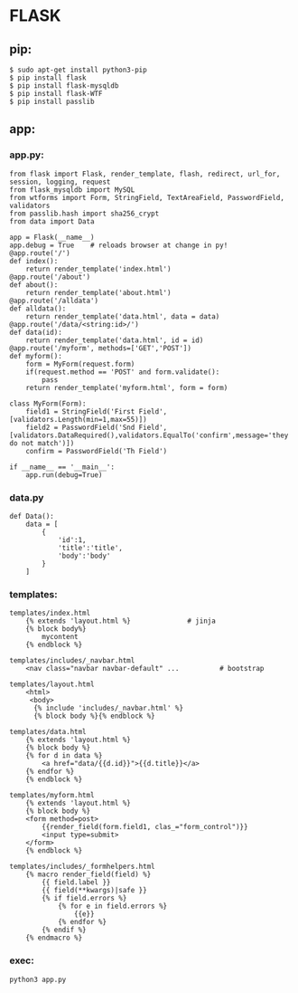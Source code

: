 # FLASK

## pip:
	$ sudo apt-get install python3-pip
	$ pip install flask
	$ pip install flask-mysqldb
	$ pip install flask-WTF
	$ pip install passlib
	
## app:

### app.py:
	from flask import Flask, render_template, flash, redirect, url_for, session, logging, request
	from flask_mysqldb import MySQL
	from wtforms import Form, StringField, TextAreaField, PasswordField, validators
	from passlib.hash import sha256_crypt
	from data import Data
	
	app = Flask(__name__)
	app.debug = True	# reloads browser at change in py!
	@app.route('/')
	def index():
		return render_template('index.html')
	@app.route('/about')
	def about():
		return render_template('about.html')
	@app.route('/alldata')
	def alldata():
		return render_template('data.html', data = data)
	@app.route('/data/<string:id>/')
	def data(id):
		return render_template('data.html', id = id)
	@app.route('/myform', methods=['GET','POST'])
	def myform():
		form = MyForm(request.form)
		if(request.method == 'POST' and form.validate():
			pass
		return render_template('myform.html', form = form)
		
	class MyForm(Form):
		field1 = StringField('First Field', [validators.Length(min=1,max=55)])
		field2 = PasswordField('Snd Field', [validators.DataRequired(),validators.EqualTo('confirm',message='they do not match')])
		confirm = PasswordField('Th Field')
	
	if __name__ == '__main__':
		app.run(debug=True)

### data.py
	def Data():
		data = [
			{
				'id':1,
				'title':'title',
				'body':'body'
			}
		]
		
### templates:
	templates/index.html
		{% extends 'layout.html %}				# jinja
		{% block body%}
			mycontent
		{% endblock %}
		
	templates/includes/_navbar.html
		<nav class="navbar navbar-default" ...			# bootstrap
		
	templates/layout.html
		<html>
		 <body>
		  {% include 'includes/_navbar.html' %}
		  {% block body %}{% endblock %}
		  
	templates/data.html
		{% extends 'layout.html %}
		{% block body %}
		{% for d in data %}
			<a href="data/{{d.id}}">{{d.title}}</a>
		{% endfor %}
		{% endblock %}
		
	templates/myform.html
		{% extends 'layout.html %}
		{% block body %}
		<form method=post>
			{{render_field(form.field1, clas_="form_control")}}
			<input type=submit>
		</form>
		{% endblock %}
		
	templates/includes/_formhelpers.html
		{% macro render_field(field) %}
			{{ field.label }}
			{{ field(**kwargs)|safe }}
			{% if field.errors %}
				{% for e in field.errors %}
					{{e}}
				{% endfor %}
			{% endif %}
		{% endmacro %}

### exec:
	python3 app.py
